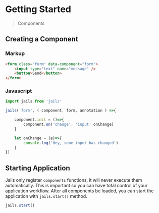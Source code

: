 # Getting Started
<!--{h1:.massive-header.-with-tagline}-->

> Components

## Creating a Component

### Markup

```html
<form class="form" data-component="form">
    <input type="text" name="message" />
    <button>Send</button>
</form>

```

### Javascript
```js
import jails from 'jails'

jails('form', ( component, form, annotation ) =>{

    component.init = ()=>{
        component.on('change', 'input' onChange)
    }

    let onChange = (e)=>{
        console.log('Hey, some input has changed')
    }
})
```

## Starting Application

Jails only register `components` functions, it will never execute them automatically. This is important so you can have total control of your application workflow. After all components be loaded, you can start the application with `jails.start()` method.

```js
jails.start()
```
